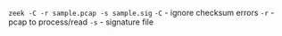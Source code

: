 
`zeek -C -r sample.pcap -s sample.sig`
`-C` - ignore checksum errors
`-r` - pcap to process/read
`-s` - signature file

